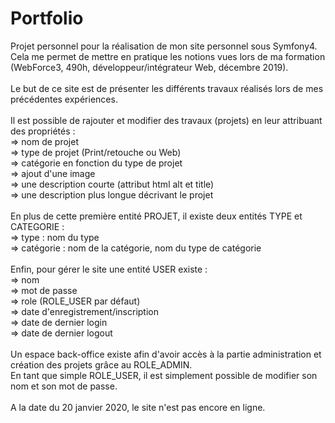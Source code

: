 # Portfolio

Projet personnel pour la réalisation de mon site personnel sous Symfony4.<br>
Cela me permet de mettre en pratique les notions vues lors de ma formation (WebForce3, 490h, développeur/intégrateur Web, décembre 2019).<br>
<br>
Le but de ce site est de présenter les différents travaux réalisés lors de mes précédentes expériences.<br>
<br>
Il est possible de rajouter et modifier des travaux (projets) en leur attribuant des propriétés :<br>
  => nom de projet<br>
  => type de projet (Print/retouche ou Web)<br>
  => catégorie en fonction du type de projet<br>
  => ajout d'une image<br>
  => une description courte (attribut html alt et title)<br>
  => une description plus longue décrivant le projet<br>
  <br>
En plus de cette première entité PROJET, il existe deux entités TYPE et CATEGORIE :<br>
  => type : nom du type<br>
  => catégorie : nom de la catégorie, nom du type de catégorie<br>
<br>
Enfin, pour gérer le site une entité USER existe :<br>
  => nom<br>
  => mot de passe<br>
  => role (ROLE_USER par défaut)<br>
  => date d'enregistrement/inscription<br>
  => date de dernier login<br>
  => date de dernier logout<br>
<br>
Un espace back-office existe afin d'avoir accès à la partie administration et création des projets grâce au ROLE_ADMIN.<br>
En tant que simple ROLE_USER, il est simplement possible de modifier son nom et son mot de passe.<br>
<br>
A la date du 20 janvier 2020, le site n'est pas encore en ligne.